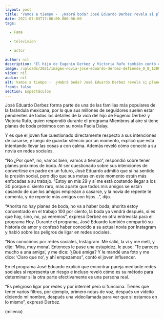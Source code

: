 ```yaml
---
layout: post
title: "Vamos a tiempo -  ¿Habrá boda? José Eduardo Derbez revela si planea casarse pronto con su novia"
date: 2021-07-03T17:06:00.000-06:00
tags:
  
  - Fama
  
  - television
  
  - actor
  
author: nil
description: "El hijo de Eugenio Derbez y Victoria Rufo también contó cómo fue que él y Paola Dalay se conocieron. "
image: /uploads/2021/images-novia-jose-eduardo-derbez-defiende_0_0_1200_747.jpg
video: nil
audio: nil
alt: Vamos a tiempo -  ¿Habrá boda? José Eduardo Derbez revela si planea casarse pronto con su novia
front: false
section: Espectáculos
---
```


José Eduardo Derbez forma parte de una de las familias más populares de la farándula mexicana, por lo que sus millones de seguidores suelen estar pendientes de todos los detalles de la vida del hijo de Eugenio Derbez y Victoria Rufo, quien respondió durante el programa Miembros al aire si tiene planes de boda próximos con su novia Paola Dalay. 

Y es que el joven fue cuestionado directamente respecto a sus intenciones de casarse, y luego de guardar silencio por un momento, explicó que está intentando llevar las cosas a con calma. Además reveló cómo conoció a su novia en redes sociales. 

“No ¿Por qué?, no, vamos bien, vamos a tiempo”, respondió sobre tener planes próximos de boda. 
Al ser cuestionado sobre sus intenciones de convertirse en padre en un futuro, José Eduardo admitió que sí ha sentido la presión social, pero dijo que sus metas en este momento están más enfocadas a su trabajo. 
“Estoy en mis 29 y sí me está costando llegar a los 30 porque sí siento raro, más aparte que todos mis amigos se están casando de que los amigos empiezan a casarse, y la novia de repente te comenta, y de repente más amigos con hijos…”, dijo. 

“Ahorita no hay planes de boda, no va a haber boda, ahorita estoy concentrado en el trabajo 100 por ciento, la boda ya vendrá después, si es que hay, sino, no, ya veremos”, expresó Derbez en otra entrevista para el programa Hoy. 
Durante el programa, José Eduardo también compartió su historia de amor y confesó haber conocido a su actual novia por Instagram y habló sobre los peligros de ligar en redes sociales.

“Nos conocimos por redes sociales, Instagram. Me salió, la vi y me metí, y dije: ‘Mira, muy mona’.  Entonces le puse una estupidez, le puse: ‘Te pareces mucho a una amiga’, y me dice: ‘¿Qué amiga? Y le mandé una foto y me dice: ‘Claro que no’, y ahí empezamos”, contó el joven influencer. 

En el programa José Eduardo explicó que encontrar pareja mediante redes sociales sí representa un riesgo e incluso reveló cómo es su método para determinar si la otra parte efectivamente es una persona real.

“Es peligroso ligar por redes y por internet pero sí funciona. Tienes que tener varios filtros, por ejemplo, primero notas de voz, después un videito diciendo mi nombre, después una videollamada para ver que si estamos en lo mismo”, expresó Derbez. 

(milenio)